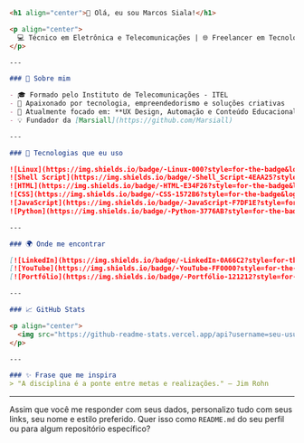 ```md
<h1 align="center">👋 Olá, eu sou Marcos Siala!</h1>

<p align="center">
  💻 Técnico em Eletrônica e Telecomunicações | 🌐 Freelancer em Tecnologia | 🎯 Criador de Conteúdo
</p>

---

### 🧠 Sobre mim

- 🎓 Formado pelo Instituto de Telecomunicações - ITEL
- 🚀 Apaixonado por tecnologia, empreendedorismo e soluções criativas
- 📍 Atualmente focado em: **UX Design, Automação e Conteúdo Educacional**
- 💡 Fundador da [Marsiall](https://github.com/Marsiall)

---

### 🧰 Tecnologias que eu uso

![Linux](https://img.shields.io/badge/-Linux-000?style=for-the-badge&logo=linux)
![Shell Script](https://img.shields.io/badge/-Shell_Script-4EAA25?style=for-the-badge&logo=gnu-bash&logoColor=white)
![HTML](https://img.shields.io/badge/-HTML-E34F26?style=for-the-badge&logo=html5&logoColor=white)
![CSS](https://img.shields.io/badge/-CSS-1572B6?style=for-the-badge&logo=css3)
![JavaScript](https://img.shields.io/badge/-JavaScript-F7DF1E?style=for-the-badge&logo=javascript&logoColor=black)
![Python](https://img.shields.io/badge/-Python-3776AB?style=for-the-badge&logo=python&logoColor=white)

---

### 🌍 Onde me encontrar

[![LinkedIn](https://img.shields.io/badge/-LinkedIn-0A66C2?style=for-the-badge&logo=linkedin&logoColor=white)](https://linkedin.com/in/seulink)
[![YouTube](https://img.shields.io/badge/-YouTube-FF0000?style=for-the-badge&logo=youtube&logoColor=white)](https://youtube.com/@seucanal)
[![Portfólio](https://img.shields.io/badge/-Portfólio-121212?style=for-the-badge&logo=vercel&logoColor=white)](https://seuportfolio.com)

---

### 📈 GitHub Stats

<p align="center">
  <img src="https://github-readme-stats.vercel.app/api?username=seu-usuario&show_icons=true&theme=radical" alt="GitHub stats" />
</p>

---

### ✨ Frase que me inspira
> "A disciplina é a ponte entre metas e realizações." – Jim Rohn

```

---

Assim que você me responder com seus dados, personalizo tudo com seus links, seu nome e estilo preferido. Quer isso como `README.md` do seu perfil ou para algum repositório específico?


<!---
msiala22/msiala22 is a ✨ special ✨ repository because its `README.md` (this file) appears on your GitHub profile.
You can click the Preview link to take a look at your changes.
--->
